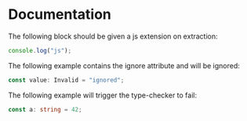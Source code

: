# Documentation

The following block should be given a js extension on extraction:

```javascript
console.log("js");
```

The following example contains the ignore attribute and will be ignored:

```typescript ignore
const value: Invalid = "ignored";
```

The following example will trigger the type-checker to fail:

```typescript
const a: string = 42;
```
